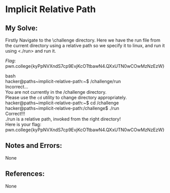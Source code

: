 # Implicit Relative Path

## My Solve:
Firstly Navigate to the \challenge directory.
Here we have the run file from the current directory using a relative path so we specify it to linux, and run it using  <./run> and run it.

*Flag*: pwn.college{kyPpNVXndS7cp9EvjKcOTtbawN4.QXxUTN0wCOwMzNzEzW}    

bash   
hacker@paths\~implicit-relative-path:\~$ /challenge/run    
Incorrect...    
You are not currently in the /challenge directory.    
Please use the `cd` utility to change directory appropriately.    
hacker@paths\~implicit-relative-path:\~$ cd /challenge    
hacker@paths\~implicit-relative-path:/challenge$ ./run    
Correct!!!    
./run is a relative path, invoked from the right directory!    
Here is your flag:    
pwn.college{kyPpNVXndS7cp9EvjKcOTtbawN4.QXxUTN0wCOwMzNzEzW}    

## Notes and Errors:
None

## References:
None
